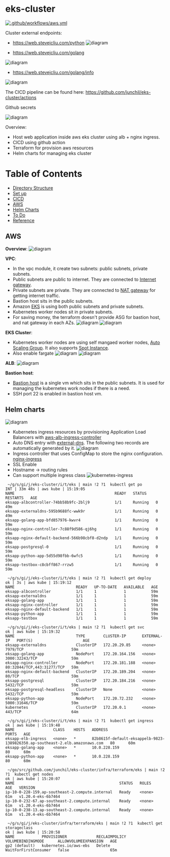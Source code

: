 # eks-cluster
[![.github/workflows/aws.yml](https://github.com/junchil/eks-cluster/actions/workflows/aws.yml/badge.svg?branch=main)](https://github.com/junchil/eks-cluster/actions/workflows/aws.yml)

Cluster external endpoints:
* https://web.stevejcliu.com/python
![diagram](doc/pythonapi.png)

* https://web.stevejcliu.com/golang

![diagram](doc/golanghello.png)

* https://web.stevejcliu.com/golang/info

![diagram](doc/golanginfo.png)

The CICD pipeline can be found here: https://github.com/junchil/eks-cluster/actions

Github secrets


![diagram](doc/secrets.png)

Overview:
- Host web application inside aws eks cluster using alb + nginx ingress.
- CICD using github action
- Terraform for provision aws resources
- Helm charts for managing eks cluster

Table of Contents                                                                                                                       
============================================
* [Directory Structure](DIRECTORY.md)
* [Set up](SETUP.md)
* [CICD](CICD.md)
* [AWS](#aws)
* [Helm Charts](#helm-charts)
* [To Do](TODO.md)
* [Reference](REF.md)

## AWS
**Overview**:
![diagram](doc/eks_diagram.png)

**VPC**:
* In the vpc module, it create two subnets: public subnets, private subnets.
* Public subnets are public to internet. They are connected to [Internet gateway](https://docs.aws.amazon.com/vpc/latest/userguide/VPC_Internet_Gateway.html).
* Private subnets are private. They are connected to [NAT gateway](https://docs.aws.amazon.com/vpc/latest/userguide/vpc-nat-gateway.html) for getting internet traffic.
* Bastion host sits in the public subnets.
* Amazon [EKS](https://aws.amazon.com/eks/) is using both public subnets and private subnets.
* Kubernetes worker nodes sit in private subnets.
* For saving money, the terraform doesn't provide ASG for bastion host, and nat gateway in each AZs.
![diagram](doc/subnets.png)
![diagram](doc/eks_network.png)

**EKS Cluster**:
* Kubernetes worker nodes are using self mangaed worker nodes, [Auto Scaling Group](https://docs.aws.amazon.com/autoscaling/ec2/userguide/AutoScalingGroup.html). It also supports [Spot Instance](https://docs.aws.amazon.com/AWSEC2/latest/UserGuide/using-spot-instances.html).
* Also enable fargate
![diagram](doc/ec2_host.png)
![diagram](doc/fargate.png)

**ALB**:
![diagram](doc/alb.png)

**Bastion host**:
* [Bastion host](https://docs.aws.amazon.com/quickstart/latest/linux-bastion/architecture.html) is a single vm which sits in the public subnets. It is used for managing the kubernetes work nodes if there is a need.
* SSH port 22 is enabled in bastion host vm.

## Helm charts
![diagram](doc/kube_dashboard.png)
- Kubernetes ingress resources by provisioning Application Load Balancers with [aws-alb-ingress-controller](https://github.com/helm/charts/tree/master/incubator/aws-alb-ingress-controller)
- Auto DNS entry with [external-dns](https://github.com/helm/charts/tree/master/stable/external-dns). The following two records are automatically generated by it.
![diagram](doc/dns.png)
- Ingress controller that uses ConfigMap to store the nginx configuration. [nginx-ingress](https://github.com/helm/charts/tree/master/stable/nginx-ingress)
- SSL Enable
- Hostname -> routing rules
- Can support multiple ingress class
![kubernetes-ingress](doc/ingress.png)
```
 ~/g/s/gi/j/eks-cluster/i/t/eks | main !2 ?1  kubectl get po             INT | 33m 48s | aws kube | 15:19:05 
NAME                                            READY   STATUS    RESTARTS   AGE
eksapp-albcontroller-74bb58b9fc-2blj9           1/1     Running   0          49m
eksapp-externaldns-595b9688fc-wwk9r             1/1     Running   0          49m
eksapp-golang-app-bfd857976-kwvr4               1/1     Running   0          59m
eksapp-nginx-controller-7c88f9d586-qj6hg        1/1     Running   0          59m
eksapp-nginx-default-backend-566b98cbf8-d2ndp   1/1     Running   0          59m
eksapp-postgresql-0                             1/1     Running   0          59m
eksapp-python-app-5d55d98fbb-6wfc5              1/1     Running   0          59m
eksapp-testbox-c8cbff867-rrzw5                  1/1     Running   0          59m
```
```
 ~/g/s/gi/j/eks-cluster/i/t/eks | main !2 ?1  kubectl get deploy               ok | 3s | aws kube | 15:19:12 
NAME                           READY   UP-TO-DATE   AVAILABLE   AGE
eksapp-albcontroller           1/1     1            1           59m
eksapp-externaldns             1/1     1            1           59m
eksapp-golang-app              1/1     1            1           59m
eksapp-nginx-controller        1/1     1            1           59m
eksapp-nginx-default-backend   1/1     1            1           59m
eksapp-python-app              1/1     1            1           59m
eksapp-testbox                 1/1     1            1           59m
```
```
 ~/g/s/gi/j/eks-cluster/i/t/eks | main !2 ?1  kubectl get svc                       ok | aws kube | 15:19:32 
NAME                           TYPE        CLUSTER-IP       EXTERNAL-IP   PORT(S)                      AGE
eksapp-externaldns             ClusterIP   172.20.29.85     <none>        7979/TCP                     59m
eksapp-golang-app              NodePort    172.20.164.156   <none>        3000:32243/TCP               59m
eksapp-nginx-controller        NodePort    172.20.181.188   <none>        80:32044/TCP,443:31277/TCP   59m
eksapp-nginx-default-backend   ClusterIP   172.20.189.204   <none>        80/TCP                       59m
eksapp-postgresql              ClusterIP   172.20.184.216   <none>        5432/TCP                     59m
eksapp-postgresql-headless     ClusterIP   None             <none>        5432/TCP                     59m
eksapp-python-app              NodePort    172.20.72.232    <none>        5000:31646/TCP               59m
kubernetes                     ClusterIP   172.20.0.1       <none>        443/TCP                      64m
```
```
 ~/g/s/gi/j/eks-cluster/i/t/eks | main !2 ?1  kubectl get ingress                   ok | aws kube | 15:19:48 
NAME                 CLASS    HOSTS   ADDRESS                                                                       PORTS   AGE
eksapp-elb-ingress   <none>   *       82b8615f-default-eksappelb-9823-1389826350.ap-southeast-2.elb.amazonaws.com   80      60m
eksapp-golang-app    <none>   *       10.0.228.159                                                                  80      60m
eksapp-python-app    <none>   *       10.0.228.159                                                                  80      60m
```
```
 ~/go/src/github.com/junchil/eks-cluster/infra/terraform/eks | main !2 ?1  kubectl get nodes                                                               ok | aws kube | 15:20:07 
NAME                                              STATUS   ROLES    AGE   VERSION
ip-10-0-228-159.ap-southeast-2.compute.internal   Ready    <none>   61m   v1.20.4-eks-6b7464
ip-10-0-232-67.ap-southeast-2.compute.internal    Ready    <none>   61m   v1.20.4-eks-6b7464
ip-10-0-238-13.ap-southeast-2.compute.internal    Ready    <none>   61m   v1.20.4-eks-6b7464
```
```
 ~/g/s/gi/j/eks-cluster/infra/terraform/eks | main !2 ?1  kubectl get storageclass                                                                         ok | aws kube | 15:20:58 
NAME            PROVISIONER             RECLAIMPOLICY   VOLUMEBINDINGMODE      ALLOWVOLUMEEXPANSION   AGE
gp2 (default)   kubernetes.io/aws-ebs   Delete          WaitForFirstConsumer   false                  65m
```
